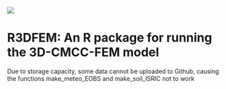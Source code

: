 ![](https://github.com/VangiElia/R3DFEM/blob/main/readme/FML.webp)
# R3DFEM: An R package for running the 3D-CMCC-FEM model
 Due to storage capacity, some data cannot be uploaded to Github, causing the functions make_meteo_EOBS and make_soil_ISRIC not to work
